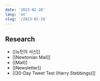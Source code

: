 ```yaml
---
date: '2023-02-28'
lang: 'en'
slug: '/2023-02-28'
---
```


## Research

- [[뉴턴의 서신]]
- [[Newtonian Mail]]
- [[Mail]]
- [[Newsletter]]
- [[30-Day Tweet Test (Harry Stebbings)]]
